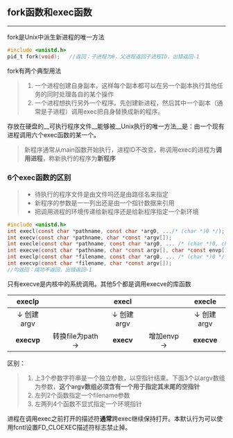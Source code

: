 ## fork函数和exec函数

--------

fork是Unix中派生新进程的唯一方法

```c
#include <unistd.h>
pid_t fork(void);	//返回：子进程为0，父进程返回子进程ID，出错返回-1
```

fork有两个典型用法

> 1. 一个进程创建自身副本，这样每个副本都可以在另一个副本执行其他任务的同时处理各自的某个操作
> 2. 一个进程想执行另外一个程序。先创建新进程，然后其中一个副本（通常是子进程）调用exec把自身替换成新的程序。

存放在硬盘的__可执行程序文件__能够被__Unix执行的唯一方法__是：由一个现有进程调用六个exec函数的某一个。

> 新程序通常从main函数开始执行，进程ID不改变，称调用exec的进程为**调用进程**，称新执行的程序为**新程序**

### 6个exec函数的区别

> + 待执行的程序文件是由文件吗还是由路径名来指定
> + 新程序的参数是一一列出还是由一个指针数据来引用
> + 把调用进程的环境传递给新程序还是给新程序指定一个新环境

```c
#include <unistd.h>
int execl(const char *pathname, const char *arg0, .../* (char *)0 */);
int execv(const char *pathname, char *const *argv[]);
int execle(const char *pathname, const char *arg0, ... /* (char *)0, char *const envp[] */);
int execve(const char *pathname, char *const argv[], char *const envp[]);
int execlp(const char *filename, const char *arg0, ... /* (char *)0 */);
int execvp(const char *filename, char *const argv[]);
//均返回：成功不返回，出错返回-1
```

只有execve是内核中的系统调用。其他5个都是调用execve的库函数

| execlp |      | execl |      | execle |
| :------: | :----: | :-----: | :----: | :------: |
| ↓ 创建argv |      | ↓ 创建argv |      | ↓ 创建argv |
| **execvp** | 转换file为path -> | **execv** | 增加envp -> | **execve** |

区别：

> 1. 上3个参数字符串是一个独立参数，以空指针结束。下面3个以argv数组为参数，**这个argv数组必须含有一个用于指定其末尾的空指针**
> 2. 左列2个函数指定一个filename参数
> 3. 左两列4个函数不显式指定一个环境指针

进程在调用exec之前打开的描述符**通常**跨exec继续保持打开。本默认行为可以使用fcntl设置FD_CLOEXEC描述符标志禁止掉。

